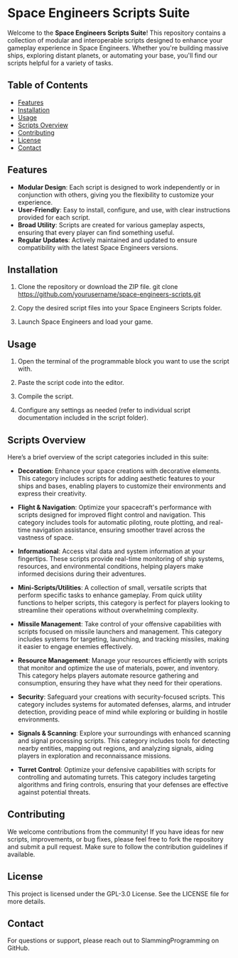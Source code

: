 # Space Engineers Scripts Suite

Welcome to the **Space Engineers Scripts Suite**! This repository contains a collection of modular and interoperable scripts designed to enhance your gameplay experience in Space Engineers. Whether you're building massive ships, exploring distant planets, or automating your base, you'll find our scripts helpful for a variety of tasks.

## Table of Contents

- [Features](#features)
- [Installation](#installation)
- [Usage](#usage)
- [Scripts Overview](#scripts-overview)
- [Contributing](#contributing)
- [License](#license)
- [Contact](#contact)

## Features

- **Modular Design**: Each script is designed to work independently or in conjunction with others, giving you the flexibility to customize your experience.
- **User-Friendly**: Easy to install, configure, and use, with clear instructions provided for each script.
- **Broad Utility**: Scripts are created for various gameplay aspects, ensuring that every player can find something useful.
- **Regular Updates**: Actively maintained and updated to ensure compatibility with the latest Space Engineers versions.

## Installation

1. Clone the repository or download the ZIP file.
   git clone https://github.com/yourusername/space-engineers-scripts.git

2. Copy the desired script files into your Space Engineers Scripts folder.

3. Launch Space Engineers and load your game.

## Usage

1. Open the terminal of the programmable block you want to use the script with.

2. Paste the script code into the editor.

3. Compile the script.

4. Configure any settings as needed (refer to individual script documentation included in the script folder).

## Scripts Overview

Here’s a brief overview of the script categories included in this suite:

- **Decoration**: Enhance your space creations with decorative elements. This category includes scripts for adding aesthetic features to your ships and bases, enabling players to customize their environments and express their creativity.

- **Flight & Navigation**: Optimize your spacecraft's performance with scripts designed for improved flight control and navigation. This category includes tools for automatic piloting, route plotting, and real-time navigation assistance, ensuring smoother travel across the vastness of space.

- **Informational**: Access vital data and system information at your fingertips. These scripts provide real-time monitoring of ship systems, resources, and environmental conditions, helping players make informed decisions during their adventures.

- **Mini-Scripts/Utilities**: A collection of small, versatile scripts that perform specific tasks to enhance gameplay. From quick utility functions to helper scripts, this category is perfect for players looking to streamline their operations without overwhelming complexity.

- **Missile Management**: Take control of your offensive capabilities with scripts focused on missile launchers and management. This category includes systems for targeting, launching, and tracking missiles, making it easier to engage enemies effectively.

- **Resource Management**: Manage your resources efficiently with scripts that monitor and optimize the use of materials, power, and inventory. This category helps players automate resource gathering and consumption, ensuring they have what they need for their operations.

- **Security**: Safeguard your creations with security-focused scripts. This category includes systems for automated defenses, alarms, and intruder detection, providing peace of mind while exploring or building in hostile environments.

- **Signals & Scanning**: Explore your surroundings with enhanced scanning and signal processing scripts. This category includes tools for detecting nearby entities, mapping out regions, and analyzing signals, aiding players in exploration and reconnaissance missions.

- **Turret Control**: Optimize your defensive capabilities with scripts for controlling and automating turrets. This category includes targeting algorithms and firing controls, ensuring that your defenses are effective against potential threats.

## Contributing

We welcome contributions from the community! If you have ideas for new scripts, improvements, or bug fixes, please feel free to fork the repository and submit a pull request. Make sure to follow the contribution guidelines if available.

## License
This project is licensed under the GPL-3.0 License. See the LICENSE file for more details.

## Contact
For questions or support, please reach out to SlammingProgramming on GitHub.